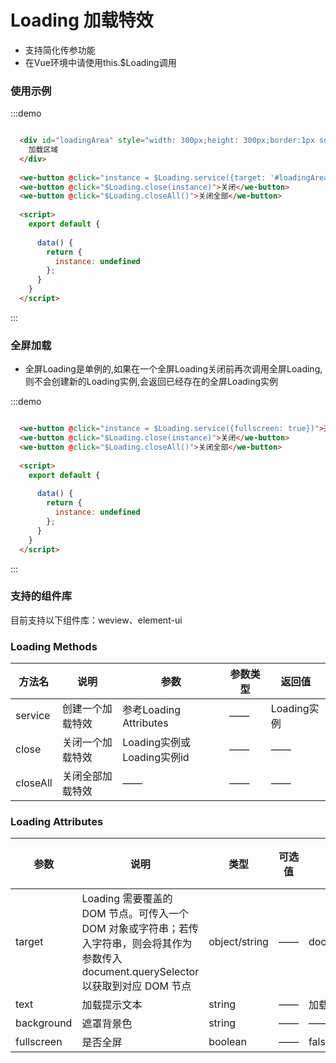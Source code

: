 <script>
  export default {
    data() {
      return {
        instance: undefined
      };
    }
  }
</script>
# Loading 加载特效

- 支持简化传参功能
- 在Vue环境中请使用this.$Loading调用

### 使用示例

:::demo

```html

  <div id="loadingArea" style="width: 300px;height: 300px;border:1px solid #ee3934;margin-top:15px;">
    加载区域
  </div>
  
  <we-button @click="instance = $Loading.service({target: '#loadingArea'})">开启</we-button>
  <we-button @click="$Loading.close(instance)">关闭</we-button>
  <we-button @click="$Loading.closeAll()">关闭全部</we-button>
    
  <script>
    export default {
      
      data() {
        return {
          instance: undefined
        };
      }
    }
  </script>
```
:::

### 全屏加载

- 全屏Loading是单例的,如果在一个全屏Loading关闭前再次调用全屏Loading,则不会创建新的Loading实例,会返回已经存在的全屏Loading实例

:::demo

```html

  <we-button @click="instance = $Loading.service({fullscreen: true})">开启</we-button>
  <we-button @click="$Loading.close(instance)">关闭</we-button>
  <we-button @click="$Loading.closeAll()">关闭全部</we-button>
    
  <script>
    export default {
      
      data() {
        return {
          instance: undefined
        };
      }
    }
  </script>
```
:::

### 支持的组件库

目前支持以下组件库：weview、element-ui

### Loading Methods
| 方法名     | 说明            | 参数                      | 参数类型   | 返回值        |
|---------- |---------------- |---------------------------|---------- |------------- |
| service   | 创建一个加载特效 |	参考Loading Attributes    |	——        | Loading实例 |
| close     | 关闭一个加载特效 |	Loading实例或Loading实例id |	——        | —— |
| closeAll  | 关闭全部加载特效 |	——                        |	——        | —— |

### Loading Attributes
| 参数       | 说明                                 | 类型      | 可选值       | 默认值   | 优先级 |
|----------- |------------------------------------ |---------- |------------- |-------- |-------- |
| target     |	Loading 需要覆盖的 DOM 节点。可传入一个 DOM 对象或字符串；若传入字符串，则会将其作为参数传入 document.querySelector以获取到对应 DOM 节点 |	object/string    |	——          |	document.body       | 1 |
| text       |	加载提示文本                         |	string    |	——          |	加载中    | 2 |
| background |	遮罩背景色                           |	string    |	——          |	——       | 3 |
| fullscreen |	是否全屏                             |	boolean    |	——          |	false     | 1 |

